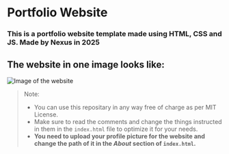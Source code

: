 
# Portfolio Website

### This is a portfolio website template made using HTML, CSS and JS. Made by Nexus in 2025


## The website in one image looks like:
![Image of the website](https://github.com/user-attachments/assets/c45b168e-edb2-4e80-b646-8c06307dae68)

> Note:
> - You can use this repositary in any way free of charge as per MIT License.
> - Make sure to read the comments and change the things instructed in them in the ``index.html`` file to optimize it for your needs.
> - **You need to upload your profile picture for the website and change the path of it in the *About* section of ``index.html``.**